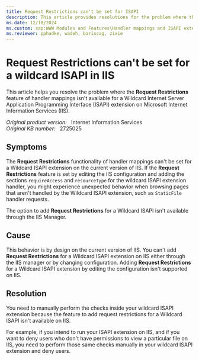 ```yaml
---
title: Request Restrictions can't be set for ISAPI
description: This article provides resolutions for the problem where the Request Restrictions functionality not working for Wildcard ISAPI extension.
ms.date: 12/18/2024
ms.custom: sap:WWW Modules and Features\Handler mappings and ISAPI extensions
ms.reviewer: pphadke, wadeh, bariscag, zixie
---
```

# Request Restrictions can't be set for a wildcard ISAPI in IIS

This article helps you resolve the problem where the **Request Restrictions** feature of handler mappings isn't available for a Wildcard Internet Server Application Programming Interface (ISAPI) extension on Microsoft Internet Information Services (IIS).

_Original product version:_ &nbsp; Internet Information Services  
_Original KB number:_ &nbsp; 2725025

## Symptoms

The **Request Restrictions** functionality of handler mappings can't be set for a Wildcard ISAPI extension on the current version of IIS. If the **Request Restrictions** feature is set by editing the IIS configuration and adding the sections `requireAccess` and `resourceType` for the wildcard ISAPI extension handler, you might experience unexpected behavior when browsing pages that aren't handled by the Wildcard ISAPI extension, such as `StaticFile` handler requests.

The option to add **Request Restrictions** for a Wildcard ISAPI isn't available through the IIS Manager.

## Cause

This behavior is by design on the current version of IIS. You can't add **Request Restrictions** for a Wildcard ISAPI extension on IIS either through the IIS manager or by changing configuration. Adding **Request Restrictions** for a Wildcard ISAPI extension by editing the configuration isn't supported on IIS.

## Resolution

You need to manually perform the checks inside your wildcard ISAPI extension because the feature to add request restrictions for a Wildcard ISAPI isn't available on IIS.

For example, if you intend to run your ISAPI extension on IIS, and if you want to deny users who don't have permissions to view a particular file on IIS, you need to perform those same checks manually in your wildcard ISAPI extension and deny users.
